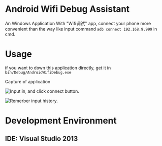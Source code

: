 ﻿# Android Wifi Debug Assistant
An Windows Application With "Wifi调试" app, connect your phone more convenient than the way like input command `adb connect 192.168.9.999` in cmd.

# Usage
if you want to down this application directly, get it in `bin/Debug/AndroidWifiDebug.exe`

Capture of application

![Input in, and click connect button.](https://github.com/JuwanZhu/AndroidWifiDebugForWindows/blob/master/Demo/1.jpg)

![Remerber input history.](https://github.com/JuwanZhu/AndroidWifiDebugForWindows/blob/master/Demo/2.jpg)

# Development Environment
## IDE: Visual Studio 2013
